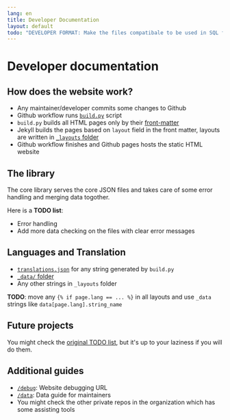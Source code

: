 ```yaml
---
lang: en
title: Developer Documentation
layout: default
todo: "DEVELOPER FORMAT: Make the files compatibale to be used in SQL format"
---
```

# Developer documentation

## How does the website work?
- Any maintainer/developer commits some changes to Github
- Github workflow runs [`build.py`](https://github.com/informatics-sa/Website/blob/main/build.py) script
- `build.py` builds all HTML pages only by their [front-matter](http://jekyllrb.com/docs/front-matter/)
- Jekyll builds the pages based on `layout` field in the front matter, layouts are written in [`_layouts` folder](https://github.com/informatics-sa/Website/tree/main/root/_layouts)
- Github workflow finishes and Github pages hosts the static HTML website

## The library
The core library serves the core JSON files and takes care of some error handling and merging data togother.

Here is a **TODO list**:
- Error handling
- Add more data checking on the files with clear error messages

## Languages and Translation
- [`translations.json`](https://sainformatics.org/data/translations.json) for any string generated by `build.py`
- [`_data/` folder](https://github.com/informatics-sa/Website/tree/main/root/_data)
- Any other strings in `_layouts` folder

**TODO**: move any `{% if page.lang == ... %}` in all layouts and use `_data` strings like `data[page.lang].string_name`

## Future projects
You might check the [original TODO list](https://github.com/informatics-sa/Website/blob/main/TODO.md), but it's up to your laziness if you will do them.

## Additional guides
- [`/debug`](https://sainformatics.org/debug): Website debugging URL
- [`/data`](https://sainformatics.org/data): Data guide for maintainers
- You might check the other private repos in the organization which has some assisting tools